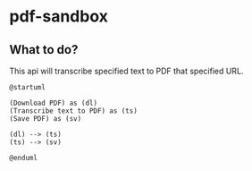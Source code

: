 # pdf-sandbox

## What to do?

This api will transcribe specified text to PDF that specified URL.

```plantuml
@startuml

(Download PDF) as (dl)
(Transcribe text to PDF) as (ts)
(Save PDF) as (sv)

(dl) --> (ts)
(ts) --> (sv)

@enduml

